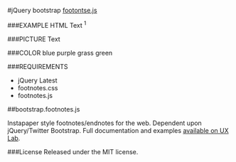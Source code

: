 #jQuery bootstrap
[footontse.js](http://kaiyuan.github.io/bootstrap.footnotes.js/sup.html)

###EXAMPLE HTML
	<span class="sup" data-text="This's text.">Text</span>
	<sup class="sup" data-text="The sup.">1<sup>

###PICTURE
	<span class="sup" data-img="url">Text</span>

###COLOR
	<span class="sup" data-color="#7eccfa">blue</span>
	<span class="sup" data-color="rgba(140, 111, 216, 1.000)">purple</span>
	<span class="sup" data-color="hsla(83, 74%, 51%, 1.000)">grass green</span>

###REQUIREMENTS
* jQuery Latest
* footnotes.css
* footnotes.js

##bootstrap.footnotes.js

Instapaper style footnotes/endnotes for the web. Dependent upon jQuery/Twitter Bootstrap. Full documentation and examples [available on UX Lab](http://taitems.github.com/UX-Lab/BootstrapFootnotes/index.html).

###License
Released under the MIT license.
